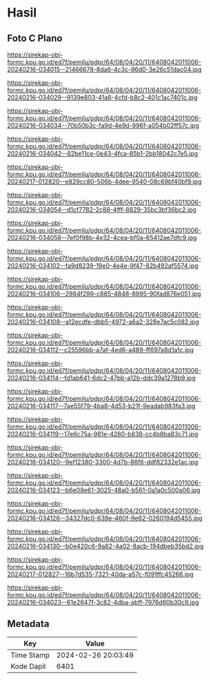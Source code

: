 # Hasil

## Foto C Plano

https://sirekap-obj-formc.kpu.go.id/ed7f/pemilu/pdpr/64/08/04/20/11/6408042011006-20240216-034015--21466678-8da6-4c3c-86d0-3e26c51dac04.jpg

https://sirekap-obj-formc.kpu.go.id/ed7f/pemilu/pdpr/64/08/04/20/11/6408042011006-20240216-034029--9139e803-41a6-4cfd-b8c2-401c1ac7401c.jpg

https://sirekap-obj-formc.kpu.go.id/ed7f/pemilu/pdpr/64/08/04/20/11/6408042011006-20240216-034034--70b50b3c-fa9d-4e9d-996f-a054b02ff57c.jpg

https://sirekap-obj-formc.kpu.go.id/ed7f/pemilu/pdpr/64/08/04/20/11/6408042011006-20240216-034042--82be11ce-0e43-4fca-85b1-2bb18042c7e5.jpg

https://sirekap-obj-formc.kpu.go.id/ed7f/pemilu/pdpr/64/08/04/20/11/6408042011006-20240217-012820--e829cc80-506b-4dee-9540-08c69bf40bf9.jpg

https://sirekap-obj-formc.kpu.go.id/ed7f/pemilu/pdpr/64/08/04/20/11/6408042011006-20240216-034054--d1cf7782-2c88-4fff-8829-35bc3bf36bc2.jpg

https://sirekap-obj-formc.kpu.go.id/ed7f/pemilu/pdpr/64/08/04/20/11/6408042011006-20240216-034058--7ef0f98b-4e32-4cea-bf0a-65412ae7dfc9.jpg

https://sirekap-obj-formc.kpu.go.id/ed7f/pemilu/pdpr/64/08/04/20/11/6408042011006-20240216-034102--fa9d8239-19e0-4e4e-9f47-82b492af5574.jpg

https://sirekap-obj-formc.kpu.go.id/ed7f/pemilu/pdpr/64/08/04/20/11/6408042011006-20240216-034106--2984f299-c885-4848-8995-90fad876e051.jpg

https://sirekap-obj-formc.kpu.go.id/ed7f/pemilu/pdpr/64/08/04/20/11/6408042011006-20240216-034108--a12ecdfe-dbb5-4972-a6a2-328e7ac5c082.jpg

https://sirekap-obj-formc.kpu.go.id/ed7f/pemilu/pdpr/64/08/04/20/11/6408042011006-20240216-034112--c25596bb-a7af-4ed6-a489-ff697a8d1a1c.jpg

https://sirekap-obj-formc.kpu.go.id/ed7f/pemilu/pdpr/64/08/04/20/11/6408042011006-20240216-034114--fd1ab641-6dc2-47bb-a12b-ddc39a1278b9.jpg

https://sirekap-obj-formc.kpu.go.id/ed7f/pemilu/pdpr/64/08/04/20/11/6408042011006-20240216-034117--7ae55f79-4ba8-4d53-b21f-9eadab983fa3.jpg

https://sirekap-obj-formc.kpu.go.id/ed7f/pemilu/pdpr/64/08/04/20/11/6408042011006-20240216-034119--17e6c75a-981e-4280-b838-cc4b8ba83c71.jpg

https://sirekap-obj-formc.kpu.go.id/ed7f/pemilu/pdpr/64/08/04/20/11/6408042011006-20240216-034120--9ef12380-3300-4d7b-86f6-ddf82332e1ac.jpg

https://sirekap-obj-formc.kpu.go.id/ed7f/pemilu/pdpr/64/08/04/20/11/6408042011006-20240216-034123--b6e08e61-3025-48a0-b561-0a1a0c500a06.jpg

https://sirekap-obj-formc.kpu.go.id/ed7f/pemilu/pdpr/64/08/04/20/11/6408042011006-20240216-034126--34327dc0-639e-460f-9e62-0260194d5455.jpg

https://sirekap-obj-formc.kpu.go.id/ed7f/pemilu/pdpr/64/08/04/20/11/6408042011006-20240216-034130--b0e420c6-9a82-4a02-8acb-194dbeb35bd2.jpg

https://sirekap-obj-formc.kpu.go.id/ed7f/pemilu/pdpr/64/08/04/20/11/6408042011006-20240217-012827--16b7d535-7321-40da-a57c-f091ffc45266.jpg

https://sirekap-obj-formc.kpu.go.id/ed7f/pemilu/pdpr/64/08/04/20/11/6408042011006-20240216-034023--61e2647f-3c82-4dba-abff-7976d60b30c9.jpg


## Metadata

| Key        | Value               |
| ---------- | ------------------- |
| Time Stamp | 2024-02-26 20:03:49 |
| Kode Dapil | 6401                |



